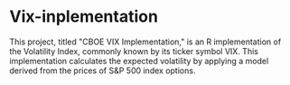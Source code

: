 # Vix-inplementation
This project, titled "CBOE VIX Implementation," is an R implementation of the Volatility Index, commonly known by its ticker symbol VIX. This implementation calculates the expected volatility by applying a model derived from the prices of S&amp;P 500 index options. 
